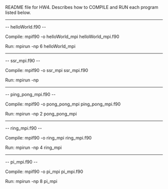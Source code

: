 README file for HW4. Describes how to COMPILE and RUN each program listed below.

-----------------------------------------------------------

-- helloWorld.f90 --

Compile: mpif90 -o helloWorld_mpi helloWorld_mpi.f90 

Run: mpirun -np 6 helloWorld_mpi

-----------------------------------------------------------

-- ssr_mpi.f90 --

Compile: mpif90 -o ssr_mpi ssr_mpi.f90

Run: mpirun -np

-----------------------------------------------------------

-- ping_pong_mpi.f90 --

Compile: mpif90 -o pong_pong_mpi ping_pong_mpi.f90

Run: mpirun -np 2 pong_pong_mpi

-----------------------------------------------------------

-- ring_mpi.f90 --

Compile: mpif90 -o ring_mpi ring_mpi.f90 

Run: mpirun -np 4 ring_mpi

-----------------------------------------------------------

-- pi_mpi.f90 --

Compile: mpif90 -o pi_mpi pi_mpi.f90

Run: mpirun -np 8 pi_mpi